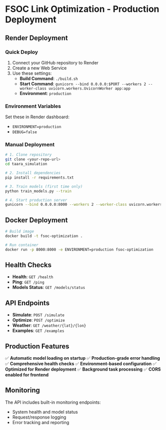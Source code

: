 # FSOC Link Optimization - Production Deployment

## Render Deployment

### Quick Deploy
1. Connect your GitHub repository to Render
2. Create a new Web Service
3. Use these settings:
   - **Build Command**: `./build.sh`
   - **Start Command**: `gunicorn --bind 0.0.0.0:$PORT --workers 2 --worker-class uvicorn.workers.UvicornWorker app:app`
   - **Environment**: `production`

### Environment Variables
Set these in Render dashboard:
- `ENVIRONMENT=production`
- `DEBUG=false`

### Manual Deployment
```bash
# 1. Clone repository
git clone <your-repo-url>
cd taara_simulation

# 2. Install dependencies
pip install -r requirements.txt

# 3. Train models (first time only)
python train_models.py --train

# 4. Start production server
gunicorn --bind 0.0.0.0:8000 --workers 2 --worker-class uvicorn.workers.UvicornWorker app:app
```

## Docker Deployment

```bash
# Build image
docker build -t fsoc-optimization .

# Run container
docker run -p 8000:8000 -e ENVIRONMENT=production fsoc-optimization
```

## Health Checks

- **Health**: `GET /health`
- **Ping**: `GET /ping`
- **Models Status**: `GET /models/status`

## API Endpoints

- **Simulate**: `POST /simulate`
- **Optimize**: `POST /optimize`
- **Weather**: `GET /weather/{lat}/{lon}`
- **Examples**: `GET /examples`

## Production Features

✅ **Automatic model loading on startup**
✅ **Production-grade error handling**
✅ **Comprehensive health checks**
✅ **Environment-based configuration**
✅ **Optimized for Render deployment**
✅ **Background task processing**
✅ **CORS enabled for frontend**

## Monitoring

The API includes built-in monitoring endpoints:
- System health and model status
- Request/response logging
- Error tracking and reporting